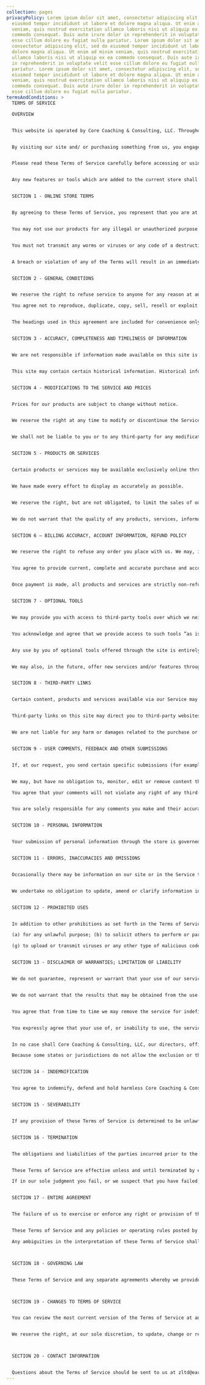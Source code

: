 ```yaml
---
collection: pages
privacyPolicy: Lorem ipsum dolor sit amet, consectetur adipiscing elit, sed do
  eiusmod tempor incididunt ut labore et dolore magna aliqua. Ut enim ad minim
  veniam, quis nostrud exercitation ullamco laboris nisi ut aliquip ex ea
  commodo consequat. Duis aute irure dolor in reprehenderit in voluptate velit
  esse cillum dolore eu fugiat nulla pariatur. Lorem ipsum dolor sit amet,
  consectetur adipiscing elit, sed do eiusmod tempor incididunt ut labore et
  dolore magna aliqua. Ut enim ad minim veniam, quis nostrud exercitation
  ullamco laboris nisi ut aliquip ex ea commodo consequat. Duis aute irure dolor
  in reprehenderit in voluptate velit esse cillum dolore eu fugiat nulla
  pariatur. Lorem ipsum dolor sit amet, consectetur adipiscing elit, sed do
  eiusmod tempor incididunt ut labore et dolore magna aliqua. Ut enim ad minim
  veniam, quis nostrud exercitation ullamco laboris nisi ut aliquip ex ea
  commodo consequat. Duis aute irure dolor in reprehenderit in voluptate velit
  esse cillum dolore eu fugiat nulla pariatur.
termsAndConditions: >
  TERMS OF SERVICE

  OVERVIEW


  This website is operated by Core Coaching & Consulting, LLC. Throughout the site, the terms “we”, “us” and “our” refer to Core Coaching & Consulting, LLC. Core Coaching & Consulting, LLC offers this website, including all information, tools and services available from this site to you, the user, conditioned upon your acceptance of all terms, conditions, policies and notices stated here.


  By visiting our site and/ or purchasing something from us, you engage in our “Service” and agree to be bound by the following terms and conditions (“Terms of Service”, “Terms”), including those additional terms and conditions and policies referenced herein and/or available by hyperlink. These Terms of Service apply to all users of the site, including without limitation users who are browsers, vendors, customers, merchants, and/or contributors of content.


  Please read these Terms of Service carefully before accessing or using our website. By accessing or using any part of the site, you agree to be bound by these Terms of Service. If you do not agree to all the terms and conditions of this agreement, then you may not access the website or use any services. If these Terms of Service are considered an offer, acceptance is expressly limited to these Terms of Service.


  Any new features or tools which are added to the current store shall also be subject to the Terms of Service. You can review the most current version of the Terms of Service at any time on this page. We reserve the right to update, change or replace any part of these Terms of Service by posting updates and/or changes to our website. It is your responsibility to check this page periodically for changes. Your continued use of or access to the website following the posting of any changes constitutes acceptance of those changes.


  SECTION 1 - ONLINE STORE TERMS


  By agreeing to these Terms of Service, you represent that you are at least the age of majority in your state or province of residence, or that you are the age of majority in your state or province of residence, and you have given us your consent to allow any of your minor dependents to use this site.


  You may not use our products for any illegal or unauthorized purpose nor may you, in the use of the Service, violate any laws in your jurisdiction (including but not limited to copyright laws).


  You must not transmit any worms or viruses or any code of a destructive nature.


  A breach or violation of any of the Terms will result in an immediate termination of your Services.


  SECTION 2 - GENERAL CONDITIONS


  We reserve the right to refuse service to anyone for any reason at any time.

  You agree not to reproduce, duplicate, copy, sell, resell or exploit any portion of the Service, use of the Service, or access to the Service or any contact on the website through which the service is provided, without express written permission by us.


  The headings used in this agreement are included for convenience only and will not limit or otherwise affect these Terms.


  SECTION 3 - ACCURACY, COMPLETENESS AND TIMELINESS OF INFORMATION


  We are not responsible if information made available on this site is not accurate, complete or current. The material on this site is provided for general information only and should not be relied upon or used as the sole basis for making decisions without consulting primary, more accurate, more complete or more timely sources of information. Any reliance on the material on this site is at your own risk.


  This site may contain certain historical information. Historical information, necessarily, is not current and is provided for your reference only. We reserve the right to modify the contents of this site at any time, but we have no obligation to update any information on our site. You agree that it is your responsibility to monitor changes to our site.


  SECTION 4 - MODIFICATIONS TO THE SERVICE AND PRICES


  Prices for our products are subject to change without notice.


  We reserve the right at any time to modify or discontinue the Service (or any part or content thereof) without notice at any time.


  We shall not be liable to you or to any third-party for any modification, price change, suspension or discontinuance of the Service.


  SECTION 5 - PRODUCTS OR SERVICES


  Certain products or services may be available exclusively online through the website. These products or services may have limited quantities and are subject to return or exchange only according to our Return Policy.


  We have made every effort to display as accurately as possible.


  We reserve the right, but are not obligated, to limit the sales of our products or Services to any person, geographic region or jurisdiction. We may exercise this right on a case-by-case basis. We reserve the right to limit the quantities of any products or services that we offer. All descriptions of products or product pricing are subject to change at any time without notice, at the sole discretion of us. We reserve the right to discontinue any product at any time. Any offer for any product or service made on this site is void where prohibited.


  We do not warrant that the quality of any products, services, information, or other material purchased or obtained by you will meet your expectations, or that any errors in the Service will be corrected.


  SECTION 6 – BILLING ACCURACY, ACCOUNT INFORMATION, REFUND POLICY


  We reserve the right to refuse any order you place with us. We may, in our sole discretion, limit or cancel quantities purchased per person, per household or per order. These restrictions may include orders placed by or under the same customer account, the same credit card, and/or orders that use the same billing and/or shipping address. If we make a change to or cancel an order, we may attempt to notify you by contacting the e-mail and/or billing address/phone number provided at the time the order was made. We reserve the right to limit or prohibit orders that, in our sole judgment, appear to be placed by dealers, resellers or distributors.


  You agree to provide current, complete and accurate purchase and account information for all purchases made at our store. You agree to promptly update your account and other information, including your email address and credit card numbers and expiration dates, so that we can complete your transactions and contact you as needed.


  Once payment is made, all products and services are strictly non-refundable.


  SECTION 7 - OPTIONAL TOOLS


  We may provide you with access to third-party tools over which we neither monitor nor have any control nor input.


  You acknowledge and agree that we provide access to such tools ”as is” and “as available” without any warranties, representations or conditions of any kind and without any endorsement. We shall have no liability whatsoever arising from or relating to your use of optional third-party tools.


  Any use by you of optional tools offered through the site is entirely at your own risk and discretion and you should ensure that you are familiar with and approve of the terms on which tools are provided by the relevant third-party provider(s).


  We may also, in the future, offer new services and/or features through the website (including, the release of new tools and resources). Such new features and/or services shall also be subject to these Terms of Service.


  SECTION 8 - THIRD-PARTY LINKS


  Certain content, products and services available via our Service may include materials from third parties.


  Third-party links on this site may direct you to third-party websites that are not affiliated with us. We are not responsible for examining or evaluating the content or accuracy and we do not warrant and will not have any liability or responsibility for any third-party materials or websites, or for any other materials, products, or services of third parties.


  We are not liable for any harm or damages related to the purchase or use of goods, services, resources, content, or any other transactions made in connection with any third-party websites. Please review carefully the third-party's policies and practices and make sure you understand them before you engage in any transaction. Complaints, claims, concerns, or questions regarding third-party products should be directed to the third-party.


  SECTION 9 - USER COMMENTS, FEEDBACK AND OTHER SUBMISSIONS


  If, at our request, you send certain specific submissions (for example contest entries) or without a request from us you send creative ideas, suggestions, proposals, plans, or other materials, whether online, by email, by postal mail, or otherwise (collectively, 'comments'), you agree that we may, at any time, without restriction, edit, copy, publish, distribute, translate and otherwise use in any medium any comments that you forward to us. We are and shall be under no obligation (1) to maintain any comments in confidence; (2) to pay compensation for any comments; or (3) to respond to any comments.


  We may, but have no obligation to, monitor, edit or remove content that we determine in our sole discretion are unlawful, offensive, threatening, libelous, defamatory, pornographic, obscene or otherwise objectionable or violates any party’s intellectual property or these Terms of Service.

  You agree that your comments will not violate any right of any third-party, including copyright, trademark, privacy, personality or other personal or proprietary right. You further agree that your comments will not contain libelous or otherwise unlawful, abusive or obscene material, or contain any computer virus or other malware that could in any way affect the operation of the Service or any related website. You may not use a false e-mail address, pretend to be someone other than yourself, or otherwise mislead us or third parties as to the origin of any comments. 


  You are solely responsible for any comments you make and their accuracy. We take no responsibility and assume no liability for any comments posted by you or any third-party.


  SECTION 10 - PERSONAL INFORMATION


  Your submission of personal information through the store is governed by our Privacy Policy. 


  SECTION 11 - ERRORS, INACCURACIES AND OMISSIONS


  Occasionally there may be information on our site or in the Service that contains typographical errors, inaccuracies or omissions that may relate to product descriptions, pricing, promotions, offers, product shipping charges, transit times and availability. We reserve the right to correct any errors, inaccuracies or omissions, and to change or update information or cancel orders if any information in the Service or on any related website is inaccurate at any time without prior notice (including after you have submitted your order).


  We undertake no obligation to update, amend or clarify information in the Service or on any related website, including without limitation, pricing information, except as required by law. No specified update or refresh date applied in the Service or on any related website, should be taken to indicate that all information in the Service or on any related website has been modified or updated.


  SECTION 12 - PROHIBITED USES


  In addition to other prohibitions as set forth in the Terms of Service, you are prohibited from using the site or its content: 

  (a) for any unlawful purpose; (b) to solicit others to perform or participate in any unlawful acts; (c) to violate any international, federal, provincial or state regulations, rules, laws, or local ordinances; (d) to infringe upon or violate our intellectual property rights or the intellectual property rights of others; (e) to harass, abuse, insult, harm, defame, slander, disparage, intimidate, or discriminate based on gender, sexual orientation, religion, ethnicity, race, age, national origin, or disability; (f) to submit false or misleading information;

  (g) to upload or transmit viruses or any other type of malicious code that will or may be used in any way that will affect the functionality or operation of the Service or of any related website, other websites, or the Internet; (h) to collect or track the personal information of others; (i) to spam, phish, pharm, pretext, spider, crawl, or scrape; (j) for any obscene or immoral purpose; or (k) to interfere with or circumvent the security features of the Service or any related website, other websites, or the Internet. We reserve the right to terminate your use of the Service or any related website for violating any of the prohibited uses.


  SECTION 13 - DISCLAIMER OF WARRANTIES; LIMITATION OF LIABILITY


  We do not guarantee, represent or warrant that your use of our service will be uninterrupted, timely, secure or error-free.


  We do not warrant that the results that may be obtained from the use of the service will be accurate or reliable.


  You agree that from time to time we may remove the service for indefinite periods of time or cancel the service at any time, without notice to you.


  You expressly agree that your use of, or inability to use, the service is at your sole risk. The service and all products and services delivered to you through the service are (except as expressly stated by us) provided 'as is' and 'as available' for your use, without any representation, warranties or conditions of any kind, either express or implied, including all implied warranties or conditions of merchantability, merchantable quality, fitness for a particular purpose, durability, title, and non-infringement.


  In no case shall Core Coaching & Consulting, LLC, our directors, officers, employees, affiliates, agents, contractors, interns, suppliers, service providers or licensors be liable for any injury, loss, claim, or any direct, indirect, incidental, punitive, special, or consequential damages of any kind, including, without limitation lost profits, lost revenue, lost savings, loss of data, replacement costs, or any similar damages, whether based in contract, tort (including negligence), strict liability or otherwise, arising from your use of any of the service or any products procured using the service, or for any other claim related in any way to your use of the service or any product, including, but not limited to, any errors or omissions in any content, or any loss or damage of any kind incurred as a result of the use of the service or any content (or product) posted, transmitted, or otherwise made available via the service, even if advised of their possibility.

  Because some states or jurisdictions do not allow the exclusion or the limitation of liability for consequential or incidental damages, in such states or jurisdictions, our liability shall be limited to the maximum extent permitted by law.


  SECTION 14 - INDEMNIFICATION


  You agree to indemnify, defend and hold harmless Core Coaching & Consulting, LLC and our parent, subsidiaries, affiliates, partners, officers, directors, agents, contractors, licensors, service providers, subcontractors, suppliers, interns and employees, harmless from any claim or demand, including reasonable attorneys’ fees, made by any third-party due to or arising out of your breach of these Terms of Service or the documents they incorporate by reference, or your violation of any law or the rights of a third-party.


  SECTION 15 - SEVERABILITY


  If any provision of these Terms of Service is determined to be unlawful, void or unenforceable, such provision shall nonetheless be enforceable to the fullest extent permitted by applicable law, and the unenforceable portion shall be deemed to be severed from these Terms of Service, such determination shall not affect the validity and enforceability of any other remaining provisions.


  SECTION 16 - TERMINATION


  The obligations and liabilities of the parties incurred prior to the termination date shall survive the termination of this agreement for all purposes.


  These Terms of Service are effective unless and until terminated by either you or us. You may terminate these Terms of Service at any time by notifying us that you no longer wish to use our Services, or when you cease using our site.

  If in our sole judgment you fail, or we suspect that you have failed, to comply with any term or provision of these Terms of Service, we also may terminate this agreement at any time without notice and you will remain liable for all amounts due up to and including the date of termination; and/or accordingly may deny you access to our Services (or any part thereof).


  SECTION 17 - ENTIRE AGREEMENT


  The failure of us to exercise or enforce any right or provision of these Terms of Service shall not constitute a waiver of such right or provision.


  These Terms of Service and any policies or operating rules posted by us on this site or in respect to The Service constitutes the entire agreement and understanding between you and us and govern your use of the Service, superseding any prior or contemporaneous agreements, communications and proposals, whether oral or written, between you and us (including, but not limited to, any prior versions of the Terms of Service).

  Any ambiguities in the interpretation of these Terms of Service shall not be construed against the drafting party.



  SECTION 18 - GOVERNING LAW


  These Terms of Service and any separate agreements whereby we provide you Services shall be governed by and construed in accordance with the laws of 650 Ocean Ave., Suite 646, Revere, MA, 02151, United States.



  SECTION 19 - CHANGES TO TERMS OF SERVICE


  You can review the most current version of the Terms of Service at any time at this page.


  We reserve the right, at our sole discretion, to update, change or replace any part of these Terms of Service by posting updates and changes to our website. It is your responsibility to check our website periodically for changes. Your continued use of or access to our website or the Service following the posting of any changes to these Terms of Service constitutes acceptance of those changes.



  SECTION 20 - CONTACT INFORMATION


  Questions about the Terms of Service should be sent to us at zltd@earthlink.net.
---
```

